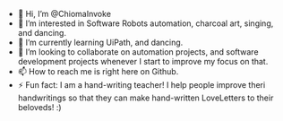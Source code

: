 - 👋 Hi, I’m @ChiomaInvoke
- 👀 I’m interested in Software Robots automation, charcoal art, singing, and dancing.
- 🌱 I’m currently learning UiPath, and dancing.
- 💞️ I’m looking to collaborate on automation projects, and software development projects whenever I start to improve my focus on that.
- 📫 How to reach me is right here on Github.
- ⚡ Fun fact: I am a hand-writing teacher! I help people improve theri handwritings so that they can make hand-written LoveLetters to their beloveds! :) 

<!---
ChiomaInvoke/ChiomaInvoke is a ✨ special ✨ repository because its `README.md` (this file) appears on your GitHub profile.
You can click the Preview link to take a look at your changes.
--->
